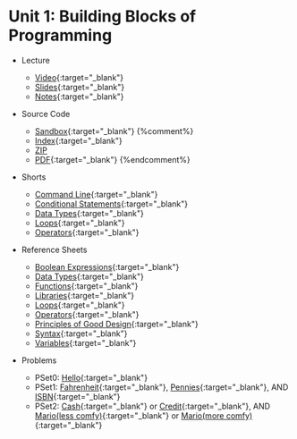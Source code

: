 # Unit 1: Building Blocks of Programming

* Lecture
  * [Video](https://video.cs50.net/2018/fall/lectures/1){:target="_blank"}
  * [Slides](https://cdn.cs50.net/2018/fall/lectures/1/lecture1.pdf){:target="_blank"}
  * [Notes](notes){:target="_blank"}
  
* Source Code
  * [Sandbox](https://sandbox.cs50.io/fbe800b2-4c6f-4bf4-8642-a853ee08ce5d){:target="_blank"}
  {%comment%}
  * [Index](https://cdn.cs50.net/2018/fall/lectures/1/src1/){:target="_blank"}
  * [ZIP](https://cdn.cs50.net/2018/fall/lectures/1/src1.zip)
  * [PDF](https://cdn.cs50.net/2018/fall/lectures/1/src1.pdf){:target="_blank"}
  {%endcomment%}
  
* Shorts
  * [Command Line](https://www.youtube.com/watch?v=lnYKOnz9ln8){:target="_blank"}
  * [Conditional Statements](https://www.youtube.com/watch?v=FqUeHzvci10){:target="_blank"}
  * [Data Types](https://www.youtube.com/watch?v=q6K8KMqt8wQ){:target="_blank"}
  * [Loops](https://www.youtube.com/watch?v=QOvo-xFL9II){:target="_blank"}
  * [Operators](https://www.youtube.com/watch?v=7apBtlEkJzk){:target="_blank"}

* Reference Sheets
  * [Boolean Expressions](https://ap.cs50.school/assets/pdfs/boolean_expressions.pdf){:target="_blank"}
  * [Data Types](https://ap.cs50.school/assets/pdfs/data_types.pdf){:target="_blank"}
  * [Functions](https://ap.cs50.school/assets/pdfs/functions.pdf){:target="_blank"}
  * [Libraries](https://ap.cs50.school/assets/pdfs/libraries.pdf){:target="_blank"}
  * [Loops](https://ap.cs50.school/assets/pdfs/loops.pdf){:target="_blank"}
  * [Operators](https://ap.cs50.school/assets/pdfs/operators.pdf){:target="_blank"}
  * [Principles of Good Design](https://ap.cs50.school/assets/pdfs/principles_of_good_design.pdf){:target="_blank"}
  * [Syntax](https://ap.cs50.school/assets/pdfs/syntax.pdf){:target="_blank"}
  * [Variables](https://ap.cs50.school/assets/pdfs/variables.pdf){:target="_blank"}

* Problems
  * PSet0: [Hello](https://docs.cs50.net/2019/ap/problems/hello/hello.html){:target="_blank"}
  * PSet1: [Fahrenheit](https://docs.cs50.net/2019/ap/problems/fahrenheit/fahrenheit.html){:target="_blank"}, [Pennies](https://docs.cs50.net/2019/ap/problems/pennies/pennies.html){:target="_blank"}, AND [ISBN](https://docs.cs50.net/2019/ap/problems/isbn/isbn.html){:target="_blank"}
  * PSet2: [Cash](https://docs.cs50.net/2019/ap/problems/cash/cash.html){:target="_blank"} or [Credit](https://docs.cs50.net/2019/ap/problems/credit/credit.html){:target="_blank"}, AND [Mario(less comfy)](https://docs.cs50.net/2019/ap/problems/mario/less/mario.html){:target="_blank"} or [Mario(more comfy)](https://docs.cs50.net/2019/ap/problems/mario/more/mario.html){:target="_blank"}

